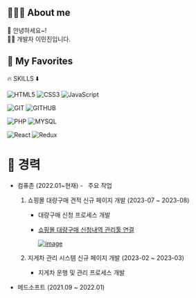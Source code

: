 ## 🙋🏻‍♂️ About me
🐣 안녕하세요~! <br>
✍🏻 개발자 이민진입니다.  <br>

## 🚀 My Favorites
🔥 SKILLS ⬇️

![HTML5](https://img.shields.io/badge/HTML5-E34F26?style=for-the-badge&logo=html5&logoColor=white)
![CSS3](https://img.shields.io/badge/CSS3-1572B6?style=for-the-badge&logo=css3)
![JavaScript](https://img.shields.io/badge/JavaScript-F7DF1E?style=for-the-badge&logo=javascript&logoColor=white)

![GIT](https://img.shields.io/badge/git-F05032?style=for-the-badge&logo=git&logoColor=white)
![GITHUB](https://img.shields.io/badge/github-181717?style=for-the-badge&logo=github&logoColor=white)

![PHP](https://img.shields.io/badge/PHP-777BB4?style=for-the-badge&logo=PHP&logoColor=white)
![MYSQL](https://img.shields.io/badge/mysql-4479A1?style=for-the-badge&logo=mysql&logoColor=white)

![React](https://img.shields.io/badge/React-61DAFB?style=for-the-badge&logo=react&logoColor=white)
![Redux](https://img.shields.io/badge/Redux-764ABC?style=for-the-badge&logo=redux&logoColor=white)







# 📌 경력
  -  컴퓨존 (2022.01~현재)
    - &nbsp; 주요 작업
     1. 쇼핑몰 대량구매 견적 신규 페이지 개발 (2023-07 ~ 2023-08)
         - 대량구매 신청 프로세스 개발
         - [쇼핑몰 대량구매 신청내역 관리툴 연결](https://www.compuzone.co.kr/cscenter/bulk_purchase.htm)
            
            [![image](https://github.com/oidolee/oidolee/assets/85022962/5b2ae972-6618-44e8-9dda-e4b387fed164)](https://www.compuzone.co.kr/cscenter/bulk_purchase.htm)


     2. 지게차 관리 시스템 신규 페이지 개발 (2023-02 ~ 2023-03)
         - 지게차 운행 및 관리 프로세스 개발


   - 메드소프트 (2021.09 ~ 2022.01)  

